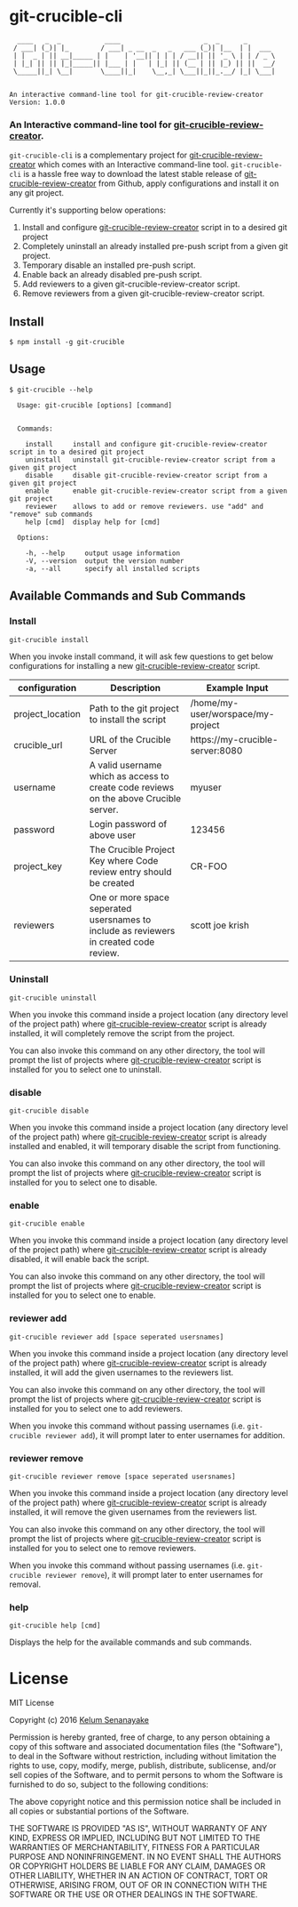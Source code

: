 # git-crucible-cli

```
  ____   _  _           ____                     _  _      _
 / ___| (_)| |_        / ___| _ __  _   _   ___ (_)| |__  | |  ___
 | |  _ | || __|_____ | |    | '__|| | | | / __|| || '_ \ | | / _ \
 | |_| || || |_|_____|| |___ | |   | |_| || (__ | || |_) || ||  __/
 \_____||_| \__|       \____||_|    \__,_| \___||_||_.__/ |_| \___|


An interactive command-line tool for git-crucible-review-creator
Version: 1.0.0
```

### An Interactive command-line tool for [git-crucible-review-creator](https://github.com/kelumkps/git-crucible-review-creator).

`git-crucible-cli` is a complementary project for [git-crucible-review-creator](https://github.com/kelumkps/git-crucible-review-creator) which comes with an Interactive command-line tool. `git-crucible-cli` is a hassle free way to download the latest stable release of [git-crucible-review-creator](https://github.com/kelumkps/git-crucible-review-creator) from Github, apply configurations and install it on any git project.

Currently it's supporting below operations:

1. Install and configure [git-crucible-review-creator](https://github.com/kelumkps/git-crucible-review-creator) script in to a desired git project
2. Completely uninstall an already installed pre-push script from a given git project.
3. Temporary disable an installed pre-push script.
4. Enable back an already disabled pre-push script.
5. Add reviewers to a given git-crucible-review-creator script.
6. Remove reviewers from a given git-crucible-review-creator script.

## Install

`$ npm install -g git-crucible`

## Usage

```
$ git-crucible --help

  Usage: git-crucible [options] [command]


  Commands:

    install     install and configure git-crucible-review-creator script in to a desired git project
    uninstall   uninstall git-crucible-review-creator script from a given git project
    disable     disable git-crucible-review-creator script from a given git project
    enable      enable git-crucible-review-creator script from a given git project
    reviewer    allows to add or remove reviewers. use "add" and "remove" sub commands
    help [cmd]  display help for [cmd]

  Options:

    -h, --help     output usage information
    -V, --version  output the version number
    -a, --all      specify all installed scripts

```

## Available Commands and Sub Commands

### Install
`git-crucible install`

When you invoke install command, it will ask few questions to get below configurations for installing a new [git-crucible-review-creator](https://github.com/kelumkps/git-crucible-review-creator) script.

configuration | Description | Example Input
--------------|-------------|---------
project_location| Path to the git project to install the script| /home/my-user/worspace/my-project
crucible_url | URL of the Crucible Server |https://my-crucible-server:8080
username | A valid username which as access to create code reviews on the above Crucible server. | myuser
password | Login password of above user | 123456
project_key | The Crucible Project Key where Code review entry should be created | CR-FOO
reviewers | One or more space seperated usersnames to include as reviewers in created code review. | scott joe krish


### Uninstall
`git-crucible uninstall`

When you invoke this command inside a project location (any directory level of the project path) where [git-crucible-review-creator](https://github.com/kelumkps/git-crucible-review-creator) script is already installed, it will completely remove the script from the project.

You can also invoke this command on any other directory, the tool will prompt the list of projects where [git-crucible-review-creator](https://github.com/kelumkps/git-crucible-review-creator) script is installed for you to select one to uninstall.

### disable
`git-crucible disable`

When you invoke this command inside a project location (any directory level of the project path) where [git-crucible-review-creator](https://github.com/kelumkps/git-crucible-review-creator) script is already installed and enabled, it will temporary disable the script from functioning.

You can also invoke this command on any other directory, the tool will prompt the list of projects where [git-crucible-review-creator](https://github.com/kelumkps/git-crucible-review-creator) script is installed for you to select one to disable.

### enable
`git-crucible enable`

When you invoke this command inside a project location (any directory level of the project path) where [git-crucible-review-creator](https://github.com/kelumkps/git-crucible-review-creator) script is already disabled, it will enable back the script.

You can also invoke this command on any other directory, the tool will prompt the list of projects where [git-crucible-review-creator](https://github.com/kelumkps/git-crucible-review-creator) script is installed for you to select one to enable.

### reviewer add
`git-crucible reviewer add [space seperated usersnames]`

When you invoke this command inside a project location (any directory level of the project path) where [git-crucible-review-creator](https://github.com/kelumkps/git-crucible-review-creator) script is already installed, it will add the given usernames to the reviewers list.

You can also invoke this command on any other directory, the tool will prompt the list of projects where [git-crucible-review-creator](https://github.com/kelumkps/git-crucible-review-creator) script is installed for you to select one to add reviewers.

When you invoke this command without passing usernames (i.e. `git-crucible reviewer add`), it will
prompt later to enter usernames for addition.

### reviewer remove
`git-crucible reviewer remove [space seperated usersnames]`

When you invoke this command inside a project location (any directory level of the project path) where [git-crucible-review-creator](https://github.com/kelumkps/git-crucible-review-creator) script is already installed, it will remove the given usernames from the reviewers list.

You can also invoke this command on any other directory, the tool will prompt the list of projects where [git-crucible-review-creator](https://github.com/kelumkps/git-crucible-review-creator) script is installed for you to select one to remove reviewers.

When you invoke this command without passing usernames (i.e. `git-crucible reviewer remove`), it will
prompt later to enter usernames for removal.

### help
`git-crucible help [cmd]`

Displays the help for the available commands and sub commands.

License
=======
MIT License

Copyright (c) 2016 [Kelum Senanayake](https://github.com/kelumkps/)

Permission is hereby granted, free of charge, to any person obtaining a copy
of this software and associated documentation files (the "Software"), to deal
in the Software without restriction, including without limitation the rights
to use, copy, modify, merge, publish, distribute, sublicense, and/or sell
copies of the Software, and to permit persons to whom the Software is
furnished to do so, subject to the following conditions:

The above copyright notice and this permission notice shall be included in all
copies or substantial portions of the Software.

THE SOFTWARE IS PROVIDED "AS IS", WITHOUT WARRANTY OF ANY KIND, EXPRESS OR
IMPLIED, INCLUDING BUT NOT LIMITED TO THE WARRANTIES OF MERCHANTABILITY,
FITNESS FOR A PARTICULAR PURPOSE AND NONINFRINGEMENT. IN NO EVENT SHALL THE
AUTHORS OR COPYRIGHT HOLDERS BE LIABLE FOR ANY CLAIM, DAMAGES OR OTHER
LIABILITY, WHETHER IN AN ACTION OF CONTRACT, TORT OR OTHERWISE, ARISING FROM,
OUT OF OR IN CONNECTION WITH THE SOFTWARE OR THE USE OR OTHER DEALINGS IN THE
SOFTWARE.
